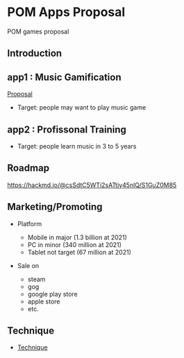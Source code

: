 # POM Apps Proposal

POM games proposal

## Introduction


## app1 : Music Gamification
[Proposal](Proposal/)
* Target: people may want to play music game

## app2 : Profissonal Training
* Target: people learn music in 3 to 5 years

## Roadmap
https://hackmd.io/@csSdtC5WTi2sATtjy45nlQ/S1GuZ0M85

## Marketing/Promoting
* Platform
  * Mobile in major (1.3 billion at 2021)
  * PC in minor (340 million at 2021)
  * Tablet not target (67 million at 2021)

* Sale on 
  * steam
  * gog
  * google play store
  * apple store
  * etc.

## Technique
* [Technique](Technique/)

